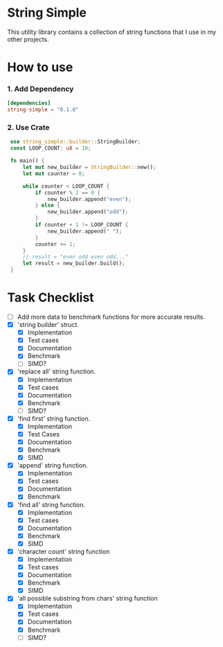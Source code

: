 # String Simple
This utility library contains a collection of string functions that I use in my other projects. 

# How to use

### 1. Add Dependency
```toml
[dependencies]
string-simple = "0.1.0"
```

### 2. Use Crate
```rust
 use string_simple::builder::StringBuilder;
 const LOOP_COUNT: u8 = 10;

 fn main() {
     let mut new_builder = StringBuilder::new();
     let mut counter = 0;

     while counter < LOOP_COUNT {
         if counter % 2 == 0 {
             new_builder.append("even");
         } else {
             new_builder.append("odd");
         }
         if counter + 1 != LOOP_COUNT {
             new_builder.append(" ");
         }
         counter += 1;
     }
     // result = "even odd even odd..."
     let result = new_builder.build();
 }
```

# Task Checklist
 - [ ] Add more data to benchmark functions for more accurate results.
 - [x] 'string builder' struct.
   - [x] Implementation
   - [x] Test cases
   - [x] Documentation
   - [x] Benchmark
   - [ ] SIMD?
 - [x] 'replace all' string function.
   - [x] Implementation
   - [x] Test cases
   - [x] Documentation
   - [x] Benchmark
   - [ ] SIMD?
 - [x] 'find first' string function.
   - [x] Implementation 
   - [x] Test Cases
   - [x] Documentation
   - [x] Benchmark
   - [x] SIMD
 - [x] 'append' string function.
   - [x] Implementation
   - [x] Test cases
   - [x] Documentation
   - [x] Benchmark
 - [x] 'find all' string function.
   - [x] Implementation
   - [x] Test cases
   - [x] Documentation
   - [x] Benchmark
   - [x] SIMD
 - [x] 'character count' string function
   - [x] Implementation
   - [x] Test cases
   - [x] Documentation
   - [x] Benchmark
   - [x] SIMD
 - [x] 'all possible substring from chars' string function
   - [x] Implementation
   - [x] Test cases
   - [x] Documentation
   - [x] Benchmark
   - [ ] SIMD?